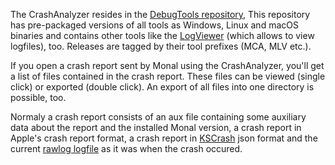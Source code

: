 The CrashAnalyzer resides in the [DebugTools repository](https://github.com/monal-im/DebugTools),
This repository has pre-packaged versions of all tools as Windows, Linux and macOS binaries and contains other tools like the [LogViewer](Introduction-to-Monal-Logging) (which allows to view logfiles), too. Releases are tagged by their tool prefixes (MCA, MLV etc.).

If you open a crash report sent by Monal using the CrashAnalyzer, you'll get a list of files contained in the crash report.
These files can be viewed (single click) or exported (double click). An export of all files into one directory is possible, too.

Normaly a crash report consists of an aux file containing some auxiliary data about the report and the installed Monal version, a crash report in Apple's crash report format, a crash report in [KSCrash](https://github.com/kstenerud/KSCrash/) json format and the current [rawlog logfile](Introduction-to-Monal-Logging#view-the-log) as it was when the crash occured.